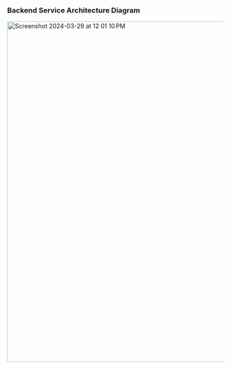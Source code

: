 ### Backend Service Architecture Diagram
<img width="791" alt="Screenshot 2024-03-29 at 12 01 10 PM" src="https://github.com/department-of-veterans-affairs/va.gov-team/assets/13838621/d4bf5231-8bc0-406a-a8b6-f96c11cfd5f5">
